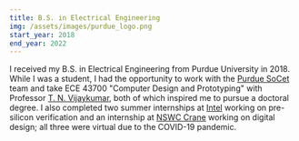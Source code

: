 ```yaml
---
title: B.S. in Electrical Engineering
img: /assets/images/purdue_logo.png
start_year: 2018
end_year: 2022
---
```


I received my B.S. in Electrical Engineering from Purdue University in 2018.
While I was a student, I had the opportunity to work with the [Purdue SoCet](https://engineering.purdue.edu/SoC-Team) team and take ECE 43700 "Computer Design and Prototyping" with Professor [T. N. Vijaykumar](https://engineering.purdue.edu/~vijay/), both of which inspired me to pursue a doctoral degree.
I also completed two summer internships at [Intel](https://www.intel.com/) working on pre-silicon verification and an internship at [NSWC Crane](https://www.navsea.navy.mil/Home/Warfare-Centers/NSWC-Crane/) working on digital design; all three were virtual due to the COVID-19 pandemic.
 